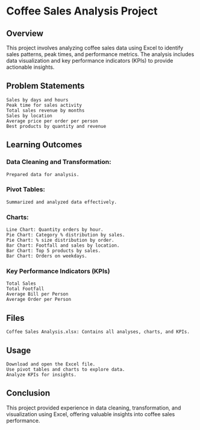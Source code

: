 # Coffee Sales Analysis Project
## Overview
This project involves analyzing coffee sales data using Excel to identify sales patterns, peak times, and performance metrics. The analysis includes data visualization and key performance indicators (KPIs) to provide actionable insights.

## Problem Statements
    Sales by days and hours
    Peak time for sales activity
    Total sales revenue by months
    Sales by location
    Average price per order per person
    Best products by quantity and revenue
## Learning Outcomes
### Data Cleaning and Transformation: 
    Prepared data for analysis.
### Pivot Tables:
    Summarized and analyzed data effectively.
### Charts:
    Line Chart: Quantity orders by hour.
    Pie Chart: Category % distribution by sales.
    Pie Chart: % size distribution by order.
    Bar Chart: Footfall and sales by location.
    Bar Chart: Top 5 products by sales.
    Bar Chart: Orders on weekdays.
### Key Performance Indicators (KPIs)
    Total Sales
    Total Footfall
    Average Bill per Person
    Average Order per Person
## Files
    Coffee Sales Analysis.xlsx: Contains all analyses, charts, and KPIs.
## Usage
    Download and open the Excel file.
    Use pivot tables and charts to explore data.
    Analyze KPIs for insights.
## Conclusion
This project provided experience in data cleaning, transformation, and visualization using Excel, offering valuable insights into coffee sales performance.
